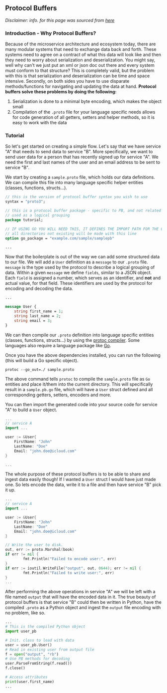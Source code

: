 ## Protocol Buffers

*Disclaimer: info. for this page was sourced from [here](https://developers.google.com/protocol-buffers/docs/gotutorial)*

### Introduction - Why Protocol Buffers?
Because of the microservice architecture and ecosystem today, there are many modular systems that need to exchange data back and forth. These systems need to agree on a contract of what this data will look like and then they need to worry about serialization and deserialization. You might say, well why can't we just put an xml or json doc out there and every system must conform to that structure? This is completely valid, but the problem with this is that serialization and deserialization can be time and space intensive. Secondly, on both sides you have to use disparate methods/functions for navigating and updating the data at hand. **Protocol buffers solve these problems by doing the following:**

1. Serialization is done to a minimal byte encoding, which makes the object small
2. Compilation of the `.proto` file for your language specific needs allows for code generation of all getters, setters and helper methods, so it is easy to work with the data

### Tutorial
So let's get started on creating a simple flow. Let's say that we have service "A" that needs to send data to service "B". More specifically, we want to send user data for a person that has recently signed up for service "A". We need the first and last names of the user and an email address to be sent to service "B".

We start by creating a `sample.proto` file, which holds our data definitions. We can compile this file into many language specific helper entities (classes, functions, structs...).

```protobuf
// this is the version of protocol buffer syntax you wish to use
syntax = "proto3";

// this is a protocol buffer package - specific to PB, and not related to Go or anything else
// used as a logical grouping
package tutorial;

// IF USING GO YOU WILL NEED THIS, IT DEFINES THE IMPORT PATH FOR THE GENERATED GO CODE
// all directories not existing will be made with this line
option go_package = "example.com/sample/samplepb"

...
```

Now that the boilerplate is out of the way we can add some structured data to our file. We will add a `User` definition as a `message` to our `.proto` file. `message` is the type used by the protocol to describe a logical grouping of data. Within a given `message` we define `fields`, similar to a JSON object. Each `field` is assigned a number, which serves as an identifier, and **not** and actual value, for that field. These identifiers are used by the protocol for encoding and decoding the data.

```protobuf
...

message User {
    string first_name = 1;
    string last_name = 2;
    string email = 3;
}
```

We can then compile our `.proto` definition into language specific entities (classes, functions, structs...) by using the [protoc compiler](https://developers.google.com/protocol-buffers/docs/downloads). Some languages also require a language package like [Go](https://pkg.go.dev/google.golang.org/protobuf/cmd/protoc-gen-go).

Once you have the above dependencies installed, you can run the following (this will build a Go specific object).

`protoc --go_out=./ sample.proto`

The above command tells `protoc` to compile the `sample.proto` file as `Go` entities and place it/them into the current directory. This will specifically result in a `sample.pb.go` file, which will have a `User` struct defined and all corresponding getters, setters, encoders and more.

You can then import the generated code into your source code for service "A" to build a `User` object.

```Go
...
// service A
import ...

user := &User{
    FirstName: "John"
    LastName: "Doe"
    Email: "john.doe@icloud.com"
}

...
```

The whole purpose of these protocol buffers is to be able to share and ingest data easily though! If I wanted a `User` struct I would have just made one. So lets encode the data, write it to a file and then have service "B" pick it up.

```Go
...
// service A
import ...

user := &User{
    FirstName: "John"
    LastName: "Doe"
    Email: "john.doe@icloud.com"
}

// Write the user to disk.
out, err := proto.Marshal(book)
if err != nil {
        fmt.Println("Failed to encode user:", err)
}
if err := ioutil.WriteFile("output", out, 0644); err != nil {
        fmt.Println("Failed to write user:", err)
}
...
```

After performing the above operations in service "A" we will be left with a file named `output` that will have the encoded data in it. The true beauty of protocol buffers is that service "B" could then be written in Python, have the compiled `.proto` as a Python object and ingest the `output` file encoding with no problem, like so.

```Python
...
# This is the compiled Python object
import user_pb

# Init. class to load with data
user = user_pb.User()
# Read in existing user from output file
f = open("output", "rb")
# Use PB methods for decoding
user.ParseFromString(f.read())
f.close()

# Access attributes
print(user.first_name)
...
```
